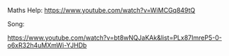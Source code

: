Maths Help:
https://www.youtube.com/watch?v=WiMCGq849tQ

Song:



https://www.youtube.com/watch?v=bt8wNQJaKAk&list=PLx87ImreP5-0-o6xR32h4uMXmWi-YJHDb
